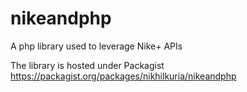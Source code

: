 # nikeandphp
A php library used to leverage Nike+ APIs

The library is hosted under Packagist
https://packagist.org/packages/nikhilkuria/nikeandphp
